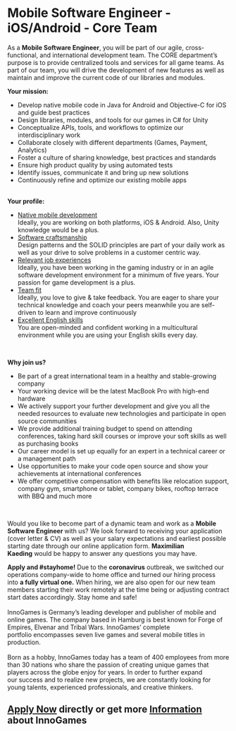 <h1>Mobile Software Engineer - iOS/Android - Core Team</h1>
<p><span>As a&nbsp;</span><strong><span>Mobile Software Engineer</span></strong><span>, you will be part of our agile, cross-functional, and international development team. The CORE department&rsquo;s purpose is to provide centralized tools and services for all game teams. As part of our team, you will drive the development of new features as well as maintain and improve the current code of our libraries and modules.</span></p><p><strong>Your mission:</strong></p><ul><li><span>Develop native mobile code in Java for Android and Objective-C for iOS and guide best practices</span></li><li><span>Design libraries, modules, and tools for our games in C# for Unity</span></li><li><span>Conceptualize&nbsp;APIs, tools, and workflows to optimize our interdisciplinary work</span></li><li><span>Collaborate closely with different departments (Games, Payment, Analytics)</span></li><li><span>Foster a culture of sharing knowledge, best practices and standards</span></li><li><span>Ensure high product quality by using automated tests</span></li><li><span>Identify issues, communicate it and bring up new solutions</span></li><li><span>Continuously refine and optimize our existing mobile apps</span></li></ul><strong><br />Your profile:</strong><br /><ul><li><span><span style="text-decoration: underline;">Native mobile development</span><br />Ideally, you are working on both platforms, iOS &amp; Android. Also, Unity knowledge would be a plus.</span></li><li><span><span style="text-decoration: underline;">Software craftsmanship</span><br />Design patterns and the SOLID principles are part of your daily work as well as your drive to solve problems in a customer centric way.<br /></span></li><li><span><span style="text-decoration: underline;">Relevant job experiences</span><br />Ideally, you have been&nbsp;</span><span>working in the gaming industry&nbsp;</span><span>or in an agile software development environment for a minimum of&nbsp;five years. Your p</span><span>assion for game development is a plus.</span></li><li><span><span style="text-decoration: underline;">Team fit</span><br />Ideally, you love to give &amp; take feedback. Y</span><span>ou are eager to share your technical knowledge and coach your peers meanwhile you&nbsp;</span>are self-driven to learn and improve&nbsp;continuously</li><li><span><span style="text-decoration: underline;">Excellent English skills</span><br />You are open-minded and confident working in a multicultural environment while you are using your English skills every day.</span></li></ul><br /><p><strong>Why join us?<br /></strong></p><ul><li>Be part of a great international team in a healthy and stable-growing company</li><li>Your working device will be the latest MacBook Pro with high-end hardware</li><li>We actively support your further development and give you all the needed resources to evaluate new technologies and participate in open source communities</li><li>We provide additional training budget to spend on attending conferences, taking hard skill courses or improve your soft skills as well as purchasing books</li><li>Our career model is set up equally for an expert in a technical career or a management path</li><li>Use opportunities to make your code open source and show your achievements at international conferences</li><li>We offer competitive compensation with benefits like relocation support, company gym, smartphone or tablet, company bikes, rooftop terrace with BBQ and much more</li></ul><br /><p>Would you like to become part of a dynamic team and work as a <strong>Mobile Software Engineer&nbsp;</strong>with us?&nbsp;We look forward to receiving your application (cover letter &amp; CV) as well as your salary expectations and earliest possible starting date through our online application form.<span>&nbsp;</span><strong>Maximilian Kaeding</strong><span>&nbsp;</span>would be happy to answer any questions you may have.</p><p><span><strong>Apply and #stayhome!</strong>&nbsp;Due to the&nbsp;<strong>coronavirus</strong>&nbsp;outbreak, we switched our operations company-wide to home office and turned our hiring process into&nbsp;<strong>a fully virtual one.</strong>&nbsp;When hiring, we are also open for our new team members starting their work remotely at the time being or adjusting contract start dates accordingly. Stay home and safe!<br /><br /></span><span>InnoGames is Germany&rsquo;s leading developer and publisher of mobile and online games. The company based in&nbsp;</span><span>Hamburg is best known for Forge of Empires, Elvenar and Tribal Wars. InnoGames&rsquo; complete portfolio&nbsp;</span><span>encompasses seven live games and several mobile titles in production.<br /><br /></span><span>Born as a hobby, InnoGames today has a team of 400 employees from more than 30 nations who share the&nbsp;</span><span>passion of creating unique games that players across the globe enjoy for years. In order to further expand our&nbsp;</span><span>success and to realize new projects, we are constantly looking for young talents, experienced professionals,&nbsp;</span><span>and creative thinkers.</span></p>

<h2><a href="https://jobs.jobvite.com/careers/innogames/job//oCwPcfwT/apply?__jvst=Job+Board&__jvsd=github_jobs_repo">Apply Now</a> directly or get more <a href="https://www.innogames.com/career/detail/job/mobile-software-engineer-ios-android-core-team/?s=github_jobs_repo">Information</a> about InnoGames</h2>